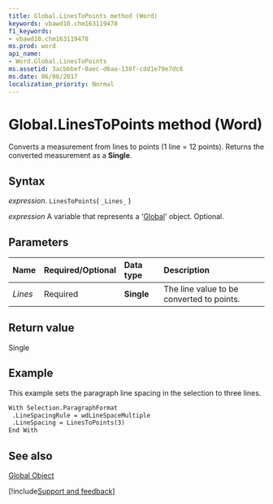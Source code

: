 ```yaml
---
title: Global.LinesToPoints method (Word)
keywords: vbawd10.chm163119478
f1_keywords:
- vbawd10.chm163119478
ms.prod: word
api_name:
- Word.Global.LinesToPoints
ms.assetid: 3acbbbef-0aec-d6aa-138f-cdd1e79e7dc6
ms.date: 06/08/2017
localization_priority: Normal
---
```



# Global.LinesToPoints method (Word)

Converts a measurement from lines to points (1 line = 12 points). Returns the converted measurement as a  **Single**.


## Syntax

_expression_. `LinesToPoints`( `_Lines_` )

_expression_ A variable that represents a '[Global](Word.Global.md)' object. Optional.


## Parameters



|Name|Required/Optional|Data type|Description|
|:-----|:-----|:-----|:-----|
| _Lines_|Required| **Single**|The line value to be converted to points.|

## Return value

Single


## Example

This example sets the paragraph line spacing in the selection to three lines.


```vb
With Selection.ParagraphFormat 
 .LineSpacingRule = wdLineSpaceMultiple 
 .LineSpacing = LinesToPoints(3) 
End With
```


## See also


[Global Object](Word.Global.md)

[!include[Support and feedback](~/includes/feedback-boilerplate.md)]